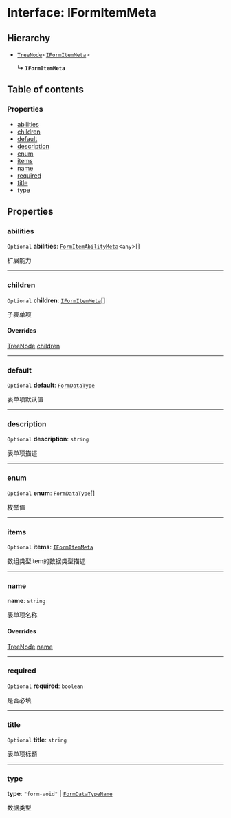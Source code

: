 # Interface: IFormItemMeta

## Hierarchy

* [`TreeNode`](/auto-docs/form-core/interfaces/TreeNode.md)<[`IFormItemMeta`](/auto-docs/form-core/interfaces/IFormItemMeta.md)>

  ↳ **`IFormItemMeta`**

## Table of contents

### Properties

* [abilities](/auto-docs/form-core/interfaces/IFormItemMeta.md#abilities)
* [children](/auto-docs/form-core/interfaces/IFormItemMeta.md#children)
* [default](/auto-docs/form-core/interfaces/IFormItemMeta.md#default)
* [description](/auto-docs/form-core/interfaces/IFormItemMeta.md#description)
* [enum](/auto-docs/form-core/interfaces/IFormItemMeta.md#enum)
* [items](/auto-docs/form-core/interfaces/IFormItemMeta.md#items)
* [name](/auto-docs/form-core/interfaces/IFormItemMeta.md#name)
* [required](/auto-docs/form-core/interfaces/IFormItemMeta.md#required)
* [title](/auto-docs/form-core/interfaces/IFormItemMeta.md#title)
* [type](/auto-docs/form-core/interfaces/IFormItemMeta.md#type)

## Properties

### abilities

`Optional` **abilities**: [`FormItemAbilityMeta`](/auto-docs/form-core/interfaces/FormItemAbilityMeta.md)<`any`>\[]

扩展能力

***

### children

`Optional` **children**: [`IFormItemMeta`](/auto-docs/form-core/interfaces/IFormItemMeta.md)\[]

子表单项

#### Overrides

[TreeNode](/auto-docs/form-core/interfaces/TreeNode.md).[children](/auto-docs/form-core/interfaces/TreeNode.md#children)

***

### default

`Optional` **default**: [`FormDataType`](/auto-docs/form-core/types/FormDataType.md)

表单项默认值

***

### description

`Optional` **description**: `string`

表单项描述

***

### enum

`Optional` **enum**: [`FormDataType`](/auto-docs/form-core/types/FormDataType.md)\[]

枚举值

***

### items

`Optional` **items**: [`IFormItemMeta`](/auto-docs/form-core/interfaces/IFormItemMeta.md)

数组类型item的数据类型描述

***

### name

**name**: `string`

表单项名称

#### Overrides

[TreeNode](/auto-docs/form-core/interfaces/TreeNode.md).[name](/auto-docs/form-core/interfaces/TreeNode.md#name)

***

### required

`Optional` **required**: `boolean`

是否必填

***

### title

`Optional` **title**: `string`

表单项标题

***

### type

**type**: `"form-void"` | [`FormDataTypeName`](/auto-docs/form-core/types/FormDataTypeName.md)

数据类型
